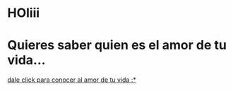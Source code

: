 <!DOCTYPE html>
<html lang="en">
<head>
    <meta charset="UTF-8">
    <meta http-equiv="X-UA-Compatible" content="IE=edge">
    <meta name="viewport" content="width=device-width, initial-scale=1.0">
    <title>Testeo</title>
</head>
<body>
  <h1>HOliii</h1>  
  <h1>Quieres saber quien es el amor de tu vida...</h1>
  <a href="holi.html">dale click para conocer al amor de tu vida :* </a>
</body>
</html>
